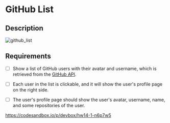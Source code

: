 # GitHub List

## Description

![github_list](hw1.gif)

## Requirements

- [ ] Show a list of GitHub users with their avatar and username, which is retrieved from the [GitHub API](https://api.github.com/users).
- [ ] Each user in the list is clickable, and it will show the user's profile page on the right side.
- [ ] The user's profile page should show the user's avatar, username, name, and some repositories of the user.


https://codesandbox.io/p/devbox/hw14-1-n6p7w5
